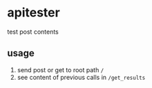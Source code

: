 # apitester
test post contents

## usage
1. send post or get to root path `/`
2. see content of previous calls in `/get_results`

